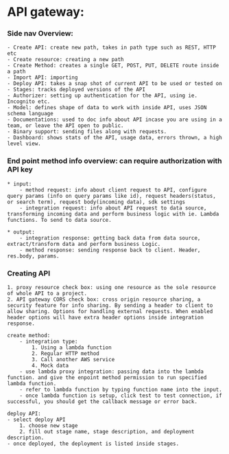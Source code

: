 # API gateway:

### Side nav Overview:

    - Create API: create new path, takes in path type such as REST, HTTP etc
    - Create resource: creating a new path
    - Create Method: creates a single GET, POST, PUT, DELETE route inside a path
    - Import API: importing
    - Deploy API: takes a snap shot of current API to be used or tested on
    - Stages: tracks deployed versions of the API
    - Authorizer: setting up authentication for the API, using ie. Incognito etc.
    - Model: defines shape of data to work with inside API, uses JSON schema language
    - Documentations: used to doc info about API incase you are using in a team, or leave the API open to public.
    - Binary support: sending files along with requests.
    - Dashboard: shows stats of the API, usage data, errors thrown, a high level view.

### End point method info overview: can require authorization with API key

    * input:
        - method request: info about client request to API, configure query params (info on query params like id), request headers(status, or search term), request body(incoming data), sdk settings
        - integration request: info about API request to data source, transforming incoming data and perform business logic with ie. Lambda functions. To send to data source.

    * output:
        - integration response: getting back data from data source, extract/transform data and perform business Logic.
        - method response: sending response back to client. Header, res.body, params.

### Creating API

    1. proxy resource check box: using one resource as the sole resource of whole API to a project.
    2. API gateway CORS check box: cross origin resource sharing, a security feature for info sharing. By sending a header to client to allow sharing. Options for handling external requests. When enabled header options will have extra header options inside integration response.

    create method:
    	- integration type:
    	    1. Using a lambda function
    	    2. Regular HTTP method
    	    3. Call another AWS service
    	    4. Mock data
    	- use lambda proxy integration: passing data into the lambda function. and give the enpoint method permission to run specified lambda function.
    	- refer to lambda function by typing function name into the input.
        - once lambda function is setup, click test to test connection, if successful, you should get the callback message or error back.

    deploy API:
    - select deploy API
        1. choose new stage
        2. fill out stage name, stage description, and deployment description.
    - once deployed, the deployment is listed inside stages.
